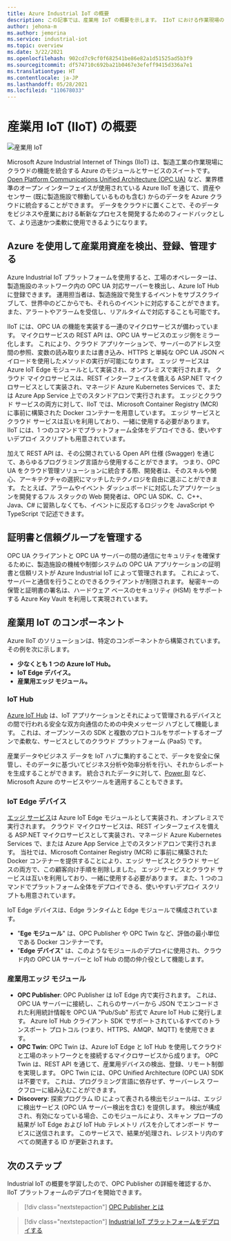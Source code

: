 ```yaml
---
title: Azure Industrial IoT の概要
description: この記事では、産業用 IoT の概要を示します。 IIoT における作業現場の接続とセキュリティのコンポーネントについて説明します。
author: jehona-m
ms.author: jemorina
ms.service: industrial-iot
ms.topic: overview
ms.date: 3/22/2021
ms.openlocfilehash: 902cd7c9cf0f682541be86e82a1d51525ad5b3f9
ms.sourcegitcommit: df574710c692ba21b0467e3efeff9415d336a7e1
ms.translationtype: HT
ms.contentlocale: ja-JP
ms.lasthandoff: 05/28/2021
ms.locfileid: "110678033"
---
```

# <a name="what-is-industrial-iot-iiot"></a>産業用 IoT (IIoT) の概要

![産業用 IoT](media/overview-what-is-Industrial-IoT/icon-255-px.png)

Microsoft Azure Industrial Internet of Things (IIoT) は、製造工業の作業現場にクラウドの機能を統合する Azure のモジュールとサービスのスイートです。 [Open Platform Communications Unified Architecture (OPC UA)](https://opcfoundation.org/about/opc-technologies/opc-ua/) など、業界標準のオープン インターフェイスが使用されている Azure IIoT を通じて、資産やセンサー (既に製造施設で稼動しているものも含む) からのデータを Azure クラウドに統合することができます。 データをクラウドに置くことで、そのデータをビジネスや産業における斬新なプロセスを開発するためのフィードバックとして、より迅速かつ柔軟に使用できるようになります。

## <a name="discover-register-and-manage-your-industrial-assets-with-azure"></a>Azure を使用して産業用資産を検出、登録、管理する

Azure Industrial IoT プラットフォームを使用すると、工場のオペレーターは、製造施設のネットワーク内の OPC UA 対応サーバーを検出し、Azure IoT Hub に登録できます。 運用担当者は、製造施設で発生するイベントをサブスクライブして、世界中のどこからでも、それらのイベントに対応することができます。また、アラートやアラームを受信し、リアルタイムで対応することも可能です。

IIoT には、OPC UA の機能を実装する一連のマイクロサービスが備わっています。 マイクロサービスの REST API は、OPC UA サービスのエッジ側をミラー化します。 これにより、クラウド アプリケーションで、サーバーのアドレス空間の参照、変数の読み取りまたは書き込み、HTTPS と単純な OPC UA JSON ペイロードを使用したメソッドの実行が可能になります。 エッジ サービスは Azure IoT Edge モジュールとして実装され、オンプレミスで実行されます。 クラウド マイクロサービスは、REST インターフェイスを備える ASP.NET マイクロサービスとして実装され、マネージド Azure Kubernetes Services で、または Azure App Service 上でのスタンドアロンで実行されます。 エッジとクラウド サービスの両方に対して、IIoT では、Microsoft Container Registry (MCR) に事前に構築された Docker コンテナーを用意しています。 エッジ サービスとクラウド サービスは互いを利用しており、一緒に使用する必要があります。 IIoT には、1 つのコマンドでプラットフォーム全体をデプロイできる、使いやすいデプロイ スクリプトも用意されています。

加えて REST API は、その公開されている Open API 仕様 (Swagger) を通じて、あらゆるプログラミング言語から使用することができます。 つまり、OPC UA をクラウド管理ソリューションに統合する際、開発者は、そのスキルや関心、アーキテクチャの選択にマッチしたテクノロジを自由に選ぶことができます。 たとえば、アラームやイベント ダッシュボードに対応したアプリケーションを開発するフル スタックの Web 開発者は、OPC UA SDK、C、C++、Java、C# に習熟しなくても、イベントに反応するロジックを JavaScript や TypeScript で記述できます。

## <a name="manage-certificates-and-trust-groups"></a>証明書と信頼グループを管理する

OPC UA クライアントと OPC UA サーバーの間の通信にセキュリティを確保するために、製造施設の機械や制御システムの OPC UA アプリケーションの証明書と信頼リストが Azure Industrial IoT によって管理されます。 これによって、サーバーと通信を行うことのできるクライアントが制限されます。 秘密キーの保管と証明書の署名は、ハードウェア ベースのセキュリティ (HSM) をサポートする Azure Key Vault を利用して実現されています。

## <a name="industrial-iot-components"></a>産業用 IoT のコンポーネント

Azure IIoT のソリューションは、特定のコンポーネントから構築されています。 その例を次に示します。

- **少なくとも 1 つの Azure IoT Hub。**
- **IoT Edge デバイス。**
- **産業用エッジ モジュール。**

### <a name="iot-hub"></a>IoT Hub
[Azure IoT Hub](https://azure.microsoft.com/services/iot-hub/) は、IoT アプリケーションとそれによって管理されるデバイスとの間で行われる安全な双方向通信のための中央メッセージ ハブとして機能します。 これは、オープンソースの SDK と複数のプロトコルをサポートするオープンで柔軟な、サービスとしてのクラウド プラットフォーム (PaaS) です。 

産業データやビジネス データを IoT ハブに集約することで、データを安全に保管し、そのデータに基づいてビジネス分析や効率分析を行い、それからレポートを生成することができます。 統合されたデータに対して、[Power BI](https://powerbi.microsoft.com) など、Microsoft Azure のサービスやツールを適用することもできます。

### <a name="iot-edge-devices"></a>IoT Edge デバイス
[エッジ サービス](https://azure.microsoft.com/services/iot-edge/)は Azure IoT Edge モジュールとして実装され、オンプレミスで実行されます。 クラウド マイクロサービスは、REST インターフェイスを備える ASP.NET マイクロサービスとして実装され、マネージド Azure Kubernetes Services で、または Azure App Service 上でのスタンドアロンで実行されます。 当社では、Microsoft Container Registry (MCR) に事前に構築された Docker コンテナーを提供することにより、エッジ サービスとクラウド サービスの両方で、この顧客向け手順を削除しました。 エッジ サービスとクラウド サービスは互いを利用しており、一緒に使用する必要があります。 また、1 つのコマンドでプラットフォーム全体をデプロイできる、使いやすいデプロイ スクリプトも用意されています。

IoT Edge デバイスは、Edge ランタイムと Edge モジュールで構成されています。
- "**Ege モジュール**" は、OPC Publisher や OPC Twin など、評価の最小単位である Docker コンテナーです。 
- "**Edge デバイス**" は、このようなモジュールのデプロイに使用され、クラウド内の OPC UA サーバーと IoT Hub の間の仲介役として機能します。

### <a name="industrial-edge-modules"></a>産業用エッジ モジュール
- **OPC Publisher**: OPC Publisher は IoT Edge 内で実行されます。 これは、OPC UA サーバーに接続し、これらのサーバーから JSON でエンコードされた利用統計情報を OPC UA "Pub/Sub" 形式で Azure IoT Hub に発行します。 Azure IoT Hub クライアント SDK でサポートされているすべてのトランスポート プロトコル (つまり、HTTPS、AMQP、MQTT) を使用できます。
- **OPC Twin**: OPC Twin は、Azure IoT Edge と IoT Hub を使用してクラウドと工場のネットワークとを接続するマイクロサービスから成ります。 OPC Twin は、REST API を通じて、産業用デバイスの検出、登録、リモート制御を実現します。 OPC Twin には、OPC Unified Architecture (OPC UA) SDK は不要です。 これは、プログラミング言語に依存せず、サーバーレス ワークフローに組み込むことができます。
- **Discovery**: 探索プログラム ID によって表される検出モジュールは、エッジに検出サービス (OPC UA サーバー検出を含む) を提供します。 検出が構成され、有効になっている場合、このモジュールにより、スキャン プローブの結果が IoT Edge および IoT Hub テレメトリ パスを介してオンボード サービスに送信されます。 このサービスで、結果が処理され、レジストリ内のすべての関連する ID が更新されます。

## <a name="next-steps"></a>次のステップ
Industrial IoT の概要を学習したので、OPC Publisher の詳細を確認するか、IIoT プラットフォームのデプロイを開始できます。

> [!div class="nextstepaction"]
> [OPC Publisher とは](overview-what-is-opc-publisher.md)

> [!div class="nextstepaction"]
> [Industrial IoT プラットフォームをデプロイする](tutorial-deploy-industrial-iot-platform.md)